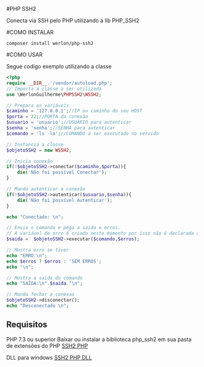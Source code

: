 #PHP SSH2

Conecta via SSH pelo PHP utilizando a lib PHP_SSH2

#COMO INSTALAR
```shell
composer install werlon/php-ssh2
```

#COMO USAR

Segue codigo exemplo utilizando a classe
```php
<?php
require __DIR__.'/vendor/autoload.php';
// Importa a classe a ser utilizada
use \WerlonGuilherme\PHPSSH2\WSSH2;

// Prepara as variáveis
$caminho = '127.0.0.1';//IP ou caminho do seu HOST
$porta = 22;//PORTA da conexão
$usuario = 'usuario';//USUÁRIO para autenticar
$senha = 'senha';//SENHA para autenticar
$comando = 'ls -la';//COMANDO a ser executado no servido

// Instancia a classe
$objetoSSH2 = new WSSH2;

// Inicia conexão
if(!$objetoSSH2->conectar($caminho,$porta)){
    die('Não foi possível Conectar');
}

// Manda autenticar a conexão
if(!$objetoSSH2->autenticar($usuario,$senha)){
    die('Não foi possível Autenticar');
}

echo "Conectado: \n";

// Envia o comando e pega a saida e erros.
// A variável de erro é criada neste momento por isso não é declarada antes
$saida =  $objetoSSH2->executar($comando,$erros);

// Mostra erro se tiver
echo "ERRO:\n";
echo $erros ? $erros : 'SEM ERROS'; 
echo "\n";

// Mostra a saida do comando
echo "SAÍDA:\n".$saida."\n";

// Manda fechar a conexao
$objetoSSH2->disconectar();
echo "Desconectado \n";

```

## Requisitos

PHP 7.3 ou superior
Baixar ou instalar a biblioteca php_ssh2 em sua pasta de extensões do PHP
[SSH2 PHP](https://pecl.php.net/package/ssh2) 

DLL para windows
[SSH2 PHP DLL](https://pecl.php.net/package/ssh2/1.3.1/windows)